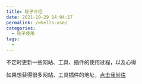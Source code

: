 ```yaml
---
title: 轮子介绍
date: 2021-10-29 14:04:17
permalink: /whells-use/
categories:
  - 轮子使用
tags:
  - 
---
```


不定时更新一些网站、工具、插件的使用过程，以及心得

如果想获得很多网站、工具插件的地址，[点击我前往](/whell/web/)


